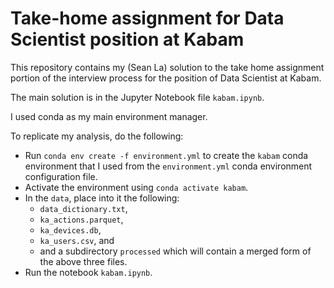 # Take-home assignment for Data Scientist position at Kabam

This repository contains my (Sean La) solution to the take home assignment portion of the interview process for the position of Data Scientist at Kabam.

The main solution is in the Jupyter Notebook file `kabam.ipynb`.

I used conda as my main environment manager. 

To replicate my analysis, do the following:
- Run `conda env create -f environment.yml` to create the `kabam` conda environment that I used from the `environment.yml` conda environment configuration file.
- Activate the environment using `conda activate kabam`.
- In the `data`, place into it the following:
  - `data_dictionary.txt`,
  - `ka_actions.parquet`,
  - `ka_devices.db`,
  - `ka_users.csv`, and
  - and a subdirectory `processed` which will contain a merged form of the above three files.
- Run the notebook `kabam.ipynb`.
